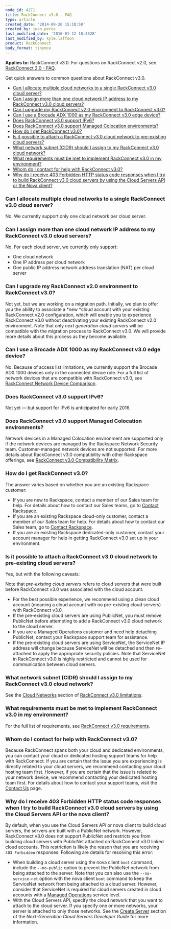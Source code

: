 ```yaml
---
node_id: 4271
title: RackConnect v3.0 - FAQ
type: article
created_date: '2014-09-26 15:10:50'
created_by: juan.perez
last_modified_date: '2016-01-12 18:4528'
last_modified_by: kyle.laffoon
product: RackConnect
body_format: tinymce
---
```


**Applies to:** RackConnect v3.0. For questions on RackConnect v2.0, see
[RackConnect 2.0 -
FAQ](https://www.rackspace.com/knowledge_center/article/rackconnect-20-faq).

Get quick answers to common questions about RackConnect v3.0.

-   [Can I allocate multiple cloud networks to a single RackConnect v3.0
    cloud server?](#1)
-   [Can I assign more than one cloud network IP address to my
    RackConnect v3.0 cloud servers?](#2)
-   [Can I upgrade my RackConnect v2.0 environment to RackConnect
    v3.0?](#3)
-   [Can I use a Brocade ADX 1000 as my RackConnect v3.0 edge
    device?](#4)
-   [Does RackConnect v3.0 support IPv6?](#5)
-   [Does RackConnect v3.0 support Managed Colocation environments?](#6)
-   [How do I get RackConnect v3.0?](#7)
-   [Is it possible to attach a RackConnect v3.0 cloud network to
    pre-existing cloud servers?](#isitpossible)
-   [What network subnet (CIDR) should I assign to my RackConnect v3.0
    cloud network?](#8)
-   [What requirements must be met to implement RackConnect v3.0 in my
    environment?](#9)
-   [Whom do I contact for help with RackConnect v3.0?](#10)
-   [Why do I receive 403 Forbidden HTTP status code responses when I
    try to build RackConnect v3.0 cloud servers by using the Cloud
    Servers API or the Nova client?](#11)

### Can I allocate multiple cloud networks to a single RackConnect v3.0 cloud server?

No. We currently support only one cloud network per cloud server.

 

### Can I assign more than one cloud network IP address to my RackConnect v3.0 cloud servers?

No. For each cloud server, we currently only support:

-   One cloud network
-   One IP address per cloud network
-   One public IP address network address translation (NAT) per cloud
    server

 

### Can I upgrade my RackConnect v2.0 environment to RackConnect v3.0?

Not yet, but we are working on a migration path. Initially, we plan to
offer you the ability to associate a *new *cloud account with your
existing RackConnect v2.0 configuration, which will enable you to
experience RackConnect v3.0 without deactivating your existing
RackConnect v2.0 environment. Note that only *next generation cloud
servers* will be compatible with the migration process to RackConnect
v3.0. We will provide more details about this process as they become
available.

 

### Can I use a Brocade ADX 1000 as my RackConnect v3.0 edge device?

No. Because of access list limitations, we currently support the Brocade
ADX 1000 devices only in the connected device role. For a full list of
network devices that are compatible with RackConnect v3.0, see
[RackConnect Network Device
Comparison](http://www.rackspace.com/knowledge_center/article/rackconnect-network-device-comparison).

 

### Does RackConnect v3.0 support IPv6?

Not yet &mdash; but support for IPv6 is anticipated for early 2016.

 

### Does RackConnect v3.0 support Managed Colocation environments?

Network devices in a Managed Colocation environment are supported only
if the network devices are managed by the Rackspace Network Security
team. Customer-managed network devices are not supported. For more
details about RackConnect v3.0 compatibility with other Rackspace
offerings, see [RackConnect v3.0 Compatibility
Matrix](http://www.rackspace.com/knowledge_center/article/rackconnect-v30-compatibility-matrix).

 

### How do I get RackConnect v3.0?

 

The answer varies based on whether you are an existing Rackspace
customer:

-   If you are new to Rackspace, contact a member of our Sales team for
    help. For details about how to contact our Sales teams, go to
    [Contact
    Rackspace](http://www.rackspace.com/information/contactus/).
-   If you are an existing Rackspace cloud-only customer, contact a
    member of our Sales team for help. For details about how to contact
    our Sales team, go to [Contact
    Rackspace](http://www.rackspace.com/information/contactus/).
-   If you are an existing Rackspace dedicated-only customer, contact
    your account manager for help in getting RackConnect v3.0 set up in
    your environment.

 

### Is it possible to attach a RackConnect v3.0 cloud network to pre-existing cloud servers?

Yes, but with the following caveats:

Note that *pre-existing cloud servers* refers to cloud servers that were
built before RackConnect v3.0 was associated with the cloud account.

-   For the best possible experience, we recommend using a clean cloud
    account (meaning a cloud account with no pre-existing cloud servers)
    with RackConnect v3.0.
-   If the pre-existing cloud servers are using PublicNet, you
    must remove PublicNet before attempting to add a RackConnect v3.0
    cloud network to the cloud server.
-   If you are a Managed Operations customer and need help detaching
    PublicNet, contact your Rackspace support team for assistance.
-   If the pre-existing cloud servers are using ServiceNet, the
    ServiceNet IP address will change because ServiceNet will
    be detached and then re-attached to apply the appropriate security
    policies. Note that ServiceNet in RackConnect v3.0 is highly
    restricted and cannot be used for communication between cloud
    servers.

 

### What network subnet (CIDR) should I assign to my RackConnect v3.0 cloud network?

See the [Cloud
Networks](http://www.rackspace.com/knowledge_center/article/rackconnect-v30-limitations#cloudnetworks) section
of [RackConnect v3.0
limitations](http://www.rackspace.com/knowledge_center/article/rackconnect-v30-limitations).

 

### What requirements must be met to implement RackConnect v3.0 in my environment?

For the full list of requirements, see [RackConnect v3.0
requirements](http://www.rackspace.com/knowledge_center/article/rackconnect-v30-requirements).

 

### Whom do I contact for help with RackConnect v3.0?

Because RackConnect spans both your cloud and dedicated environments,
you can contact your cloud or dedicated hosting support teams for help
with RackConnect. If you are certain that the issue you are experiencing
is directly related to your cloud servers, we recommend contacting your
cloud hosting team first. However, if you are certain that the issue is
related to your network device, we recommend contacting your dedicated
hosting team first. For details about how to contact your support teams,
visit the [Contact
Us](http://www.rackspace.com/knowledge_center/support) page.

 

### Why do I receive 403 Forbidden HTTP status code responses when I try to build RackConnect v3.0 cloud servers by using the Cloud Servers API or the nova client?

By default, when you use the Cloud Servers API or nova client to build
cloud servers, the servers are built with a PublicNet network. However,
RackConnect v3.0 does not support PublicNet and restricts you from
building cloud servers with PublicNet attached on RackConnect v3.0
linked cloud accounts. This restriction is likely the reason that you
are receiving `403 Forbidden` responses. Following are details for
resolving this error:

-   When building a cloud server using the nova client `boot` command,
    include the `--no-public` option to prevent the PublicNet network
    from being attached to the server. Note that you can also use the
    `--no-service-net` option with the nova client `boot` command to
    keep the ServiceNet network from being attached to a cloud server.
    However, consider that ServiceNet is required for cloud servers
    created in cloud accounts with a [Managed
    Operations](http://www.rackspace.com/managed-cloud/) service level.
-   With the Cloud Servers API, specify the cloud network that you want
    to attach to the cloud server. If you specify one or more networks,
    your server is attached to only those networks. See the [Create
    Server](http://docs.rackspace.com/servers/api/v2/cs-devguide/content/CreateServers.html)
    section of the *Next-Generation Cloud Servers Developer Guide* for
    more information.


